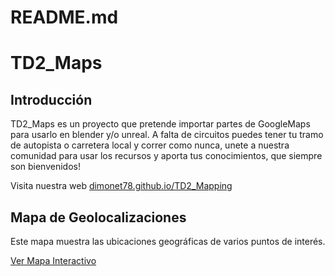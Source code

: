 # README.md
# TD2_Maps

## Introducción
TD2_Maps es un proyecto que pretende importar partes de GoogleMaps para usarlo en blender y/o unreal. A falta de circuitos puedes tener tu tramo 
de autopista o carretera local y correr como nunca, unete a nuestra comunidad para usar los recursos y aporta tus conocimientos, que siempre son bienvenidos!

Visita nuestra web 
<a href="https://dimonet78.github.io/TD2_Mapping" target="_blank">dimonet78.github.io/TD2_Mapping</a>



## Mapa de Geolocalizaciones

Este mapa muestra las ubicaciones geográficas de varios puntos de interés.

<a href="https://dimonet78.github.io/TD2_Maps" target="_blank">Ver Mapa Interactivo</a>
